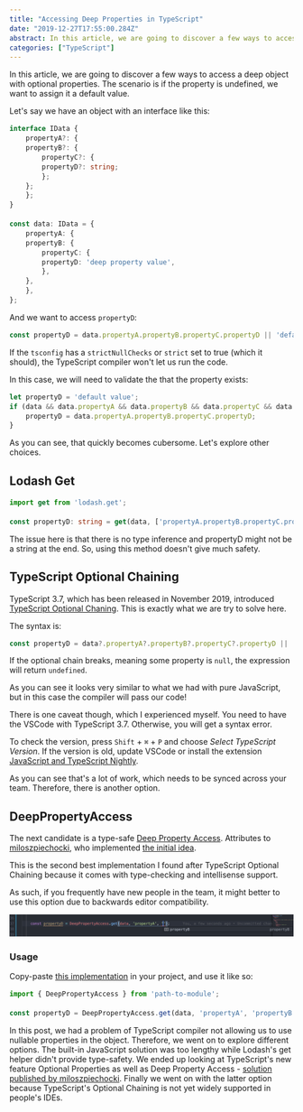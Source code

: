 ```yaml
---
title: "Accessing Deep Properties in TypeScript"
date: "2019-12-27T17:55:00.284Z"
abstract: In this article, we are going to discover a few ways to access a deep object with optional properties.
categories: ["TypeScript"]
---
```


In this article, we are going to discover a few ways to access a deep object with optional properties. The scenario is if the property is undefined, we want to assign it a default value.

Let's say we have an object with an interface like this:

```typescript
interface IData {
    propertyA?: {
    propertyB?: {
        propertyC?: {
        propertyD?: string;
        };
    };
    };
}

const data: IData = {
    propertyA: {
    propertyB: {
        propertyC: {
        propertyD: 'deep property value',
        },
    },
    },
};
```

And we want to access `propertyD`:

```typescript
const propertyD = data.propertyA.propertyB.propertyC.propertyD || 'default value';
```

If the `tsconfig` has a `strictNullChecks` or `strict` set to true (which it should), the TypeScript compiler won't let us run the code.

In this case, we will need to validate the that the property exists:

```typescript
let propertyD = 'default value';
if (data && data.propertyA && data.propertyB && data.propertyC && data.properyD) {
    propertyD = data.propertyA.propertyB.propertyC.propertyD;
}
```

As you can see, that quickly becomes cubersome. Let's explore other choices.

## Lodash Get

```typescript
import get from 'lodash.get';

const propertyD: string = get(data, ['propertyA.propertyB.propertyC.propertyD'], 'default value');
```

The issue here is that there is no type inference and propertyD might not be a string at the end. So, using this method doesn't give much safety.

## TypeScript Optional Chaining

TypeScript 3.7, which has been released in November 2019, introduced [TypeScript Optional Chaning](https://www.typescriptlang.org/docs/handbook/release-notes/typescript-3-7.html#optional-chaining). This is exactly what we are try to solve here.

The syntax is:

```typescript
const propertyD = data?.propertyA?.propertyB?.propertyC?.propertyD || 'default value';
```

If the optional chain breaks, meaning some property is `null`, the expression will return `undefined`.

As you can see it looks very similar to what we had with pure JavaScript, but in this case the compiler will pass our code!

There is one caveat though, which I experienced myself. You need to have the VSCode with TypeScript 3.7. Otherwise, you will get a syntax error.

To check the version, press `Shift` + `⌘` + `P` and choose *Select TypeScript Version*. If the version is old, update VSCode or install the extension [JavaScript and TypeScript Nightly](https://marketplace.visualstudio.com/items?itemName=ms-vscode.vscode-typescript-next). 

As you can see that's a lot of work, which needs to be synced across your team. Therefore, there is another option.

## DeepPropertyAccess

The next candidate is a type-safe [Deep Property Access](https://codewithstyle.info/Deep-property-access-in-TypeScript/). Attributes to [miloszpiechocki](https://www.reddit.com/user/miloszpiechocki/), who implemented [the initial idea](https://codewithstyle.info/Deep-property-access-in-TypeScript/).

This is the second best implementation I found after TypeScript Optional Chaining because it comes with type-checking and intellisense support.

As such, if you frequently have new people in the team, it might better to use this option due to backwards editor compatibility.

![Deep Property Access Intellisense Support](./deep-property-access-typescript.png)

### Usage

Copy-paste [this implementation](https://www.typescriptlang.org/play/?ts=3.3.3#code/C4TwDgpgBAcjA8AVAfFAvLA9gOxgVwBsCBDAIwIiWQG4AoWiADzEwCdgoBjEgZx6gAiECGAAKrTJHYgAgp04Q+UAN60oUNVDB5yAS05QewYsH1QA5hGBIANJvWiAjFCbAI2ACb8A1hBCYAM1gEFGQACkxSACsALihEGy0JMEc4pwBKOLgqAG0nAF0oAB8oPE8IAN1sCA86TQB6eqhgHgIq4BiPXR4yChiAW2JGAFo26tH3c2AAC01tPQMjEzNLawT7KCcXRjdPHz9A4Ko7dQcAJm3dryhffyDs7JQ8x3zkcMjY+MSwZNTNx2+yTOaTOmSOj2Qz1eeTOhRKZQ8FSqNTq6nmbUWxlMBlWtg2W1c7mut0OEJOp1EF0JexuB3uCAhUOQ5IcAGZLkT9ndwQyQpCCvzYW8ItE4gkkpI-k5AZJgZszjKwKy0qywQ9ebkBTDoaJWXDSuVKtVavQ0ToMYYsSsrHjTv8OTSSfTjviqTtObTuerNS9mfj2dTiXSefBGVrKa8WZsACwOoNejXep7hoV5PXCj5ixVSgESsByymK5WbVmK6NpaNqxMa5O+7X89N5aP6hFI42orTmsxLbEWG3rO0E92O4Nk11xrmkmv831R3UTz1T0PTpn1uexwOT53esN1iMNyP4gCsC6dIZ3fNX+7TOubGdFXzzOcVBYVeeLurLFcVR7SR6ry6AUmM46qmuq3jqR4toayImpocxdpiyw4v2c7OJui7Oigc5ulcW4hrWh6DgGw7xkuwFXkK66nqO1aAYRgo6umc4nhhZ4XkBl4pkxEF+oOABsNEJpxIm7qBPH8neeRQfenzij8kppLmCn5iCRYql+MY-n+ir8Wk-EARxFHcQekmQTq-HQYiRoog0ABUzStO0MTuL0EADEMozIhM2BTNMUB2fUppQI0UAAHQRcQniGJgUA4BFYXBaFMzQMQnDAHgxAEFAARlOlug4M0sWuKwaUcCleYQNICELJayF9sAIqfFFICJAlKk8HERisFU5g5PkYItSoGysFYeCsNgcXRFAABkM15jwYWjR4eAKGEGzqGEo08IQwCKuk6CoNtu3oBg2CENlAD8BrWbBUBxMdBDADkKn5FG6gfBs6R0OoAC+tD-VwOBGFAFAAG4QAQAD6gkYKodrqODkNQ7+w0I6cSPQ+WaPoxjEAQ9Dxbw7jdqY1DcrEyTpP48jfw5AA5AAEpDBCYPT+QbbjgNU9z6O86c-O-R2nDAxwj0cBgQgiOIkhVaAcgKHwYWrGEZP8Yk9Nk0e9Ma2T0Y61Ams04TBtGwT5Om2Tjj0999C0EAA) in your project, and use it like so:

```typescript
import { DeepPropertyAccess } from 'path-to-module';

const propertyD = DeepPropertyAccess.get(data, 'propertyA', 'propertyB', 'propertyC', 'propertyD') || 'My default value';
```

In this post, we had a problem of TypeScript compiler not allowing us to use nullable properties in the object. Therefore, we went on to explore different options. The built-in JavaScript solution was too lengthy while Lodash's get helper didn't provide type-safety. We ended up looking at TypeScript's new feature Optional Properties as well as Deep Property Access - [solution published by miloszpiechocki](https://codewithstyle.info/Deep-property-access-in-TypeScript/). Finally we went on with the latter option because TypeScript's Optional Chaining is not yet widely supported in people's IDEs.